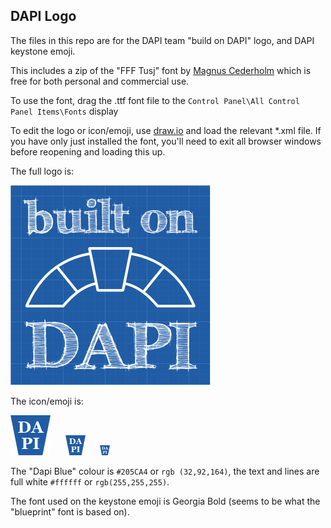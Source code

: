 ## DAPI Logo

The files in this repo are for the DAPI team "build on DAPI" logo, and DAPI keystone emoji.

This includes a zip of the "FFF Tusj" font by [Magnus Cederholm](http://www.formfett.net/) which is free for both personal and commercial use.

To use the font, drag the .ttf font file to the `Control Panel\All Control Panel Items\Fonts` display

To edit the logo or icon/emoji, use [draw.io](https://www.draw.io/) and load the relevant *.xml file. If you have only just installed the font, you'll need to exit all browser windows before reopening and loading this up.

The full logo is:

![DAPI logo full](./Dapi%20Logo%20Full_320.png)

The icon/emoji is:

![DAPI icon.emoji](./Dapi_64.png)&nbsp;&nbsp;&nbsp;&nbsp;&nbsp;&nbsp;![DAPI icon.emoji](./Dapi_32.png)&nbsp;&nbsp;&nbsp;&nbsp;&nbsp;&nbsp;![DAPI icon.emoji](./Dapi_16.png)

The "Dapi Blue" colour is `#205CA4` or `rgb (32,92,164)`, the text and lines are full white `#ffffff` or `rgb(255,255,255)`.

The font used on the keystone emoji is Georgia Bold (seems to be what the "blueprint" font is based on).
